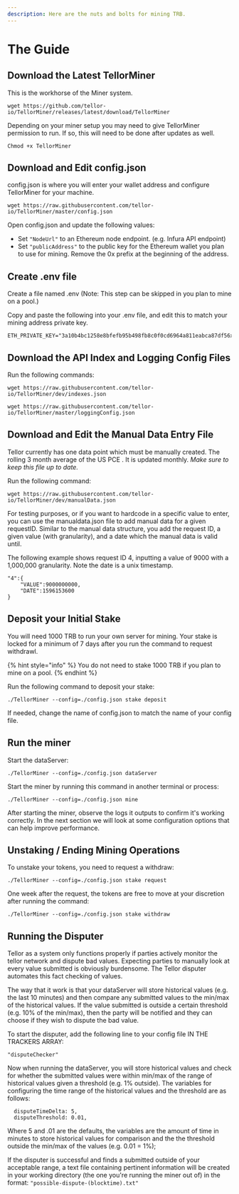 ```yaml
---
description: Here are the nuts and bolts for mining TRB.
---
```


# The Guide

## Download the Latest TellorMiner

This is the workhorse of the Miner system.

```text
wget https://github.com/tellor-io/TellorMiner/releases/latest/download/TellorMiner
```

Depending on your miner setup you may need to give TellorMiner permission to run. If so, this will need to be done after updates as well.

```text
Chmod +x TellorMiner
```

## Download and Edit config.json

config.json is where you will enter your wallet address and configure TellorMiner for your machine.

```text
wget https://raw.githubusercontent.com/tellor-io/TellorMiner/master/config.json
```

Open config.json and update the following values:

* Set `"NodeUrl"` to an Ethereum node endpoint. \(e.g. Infura API endpoint\)
* Set `"publicAddress"` to the public key for the Ethereum wallet you plan to use for mining. Remove the 0x prefix at the beginning of the address.

## Create .env file

Create a file named .env \(Note: This step can be skipped in  you plan to mine on a pool.\)

Copy and paste the following into your .env file, and edit this to match your mining address private key.

```text
ETH_PRIVATE_KEY="3a10b4bc1258e8bfefb95b498fb8c0f0cd6964a811eabca87df56xxxxxxxxxxxx"
```

## Download the API Index and Logging Config Files

Run the following commands:

```text
wget https://raw.githubusercontent.com/tellor-io/TellorMiner/dev/indexes.json

wget https://raw.githubusercontent.com/tellor-io/TellorMiner/master/loggingConfig.json
```

## Download and Edit the Manual Data Entry File

Tellor currently has one data point which must be manually created. The rolling 3 month average of the US PCE . It is updated monthly. _Make sure to keep this file up to date._

Run the following command:

```text
wget https://raw.githubusercontent.com/tellor-io/TellorMiner/dev/manualData.json
```

For testing purposes, or if you want to hardcode in a specific value to enter, you can use the manualdata.json file to add manual data for a given requestID. Similar to the manual data structure, you add the request ID, a given value \(with granularity\), and a date which the manual data is valid until. 

The following example shows request ID 4, inputting a value of 9000 with a 1,000,000 granularity. Note the date is a unix timestamp. 

```text
"4":{
    "VALUE":9000000000,
    "DATE":1596153600
}
```

## Deposit your Initial Stake

You will need 1000 TRB to run your own server for mining. Your stake is locked for a minimum of 7 days after you run the command to request withdrawl.   

{% hint style="info" %}
You do not need to stake 1000 TRB if you plan to mine on a pool.
{% endhint %}

Run the following command to deposit your stake:

```text
./TellorMiner --config=./config.json stake deposit
```

If needed, change the name of config.json to match the name of your config file.

## Run the miner

Start the dataServer:

```text
./TellorMiner --config=./config.json dataServer
```

Start the miner by running this command in another terminal or process:

```text
./TellorMiner --config=./config.json mine
```

After starting the miner, observe the logs it outputs to confirm it's working correctly. In the next section we will look at some configuration options that can help improve performance.

## Unstaking / Ending Mining Operations

To unstake your tokens, you need to request a withdraw:

```text
./TellorMiner --config=./config.json stake request
```

One week after the request, the tokens are free to move at your discretion after running the command:

```text
./TellorMiner --config=./config.json stake withdraw
```

## Running the Disputer

Tellor as a system only functions properly if parties actively monitor the tellor network and dispute bad values. Expecting parties to manually look at every value submitted is obviously burdensome. The Tellor disputer automates this fact checking of values.

The way that it work is that your dataServer will store historical values \(e.g. the last 10 minutes\) and then compare any submitted values to the min/max of the historical values. If the value submitted is outside a certain threshold \(e.g. 10% of the min/max\), then the party will be notified and they can choose if they wish to dispute the bad value.

To start the disputer, add the following line to your config file IN THE TRACKERS ARRAY:

```text
"disputeChecker"
```

Now when running the dataServer, you will store historical values and check for whether the submitted values were within min/max of the range of historical values given a threshold \(e.g. 1% outside\). The variables for configuring the time range of the historical values and the threshold are as follows:

```text
  disputeTimeDelta: 5,
  disputeThreshold: 0.01,
```

Where 5 and .01 are the defaults, the variables are the amount of time in minutes to store historical values for comparison and the the threshold outside the min/max of the values \(e.g. 0.01 = 1%\);

If the disputer is successful and finds a submitted outside of your acceptable range, a text file containing pertinent information will be created in your working directory \(the one you're running the miner out of\) in the format: `"possible-dispute-(blocktime).txt"`

